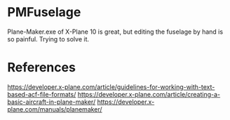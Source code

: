 # PMFuselage
Plane-Maker.exe of X-Plane 10 is great, but editing the fuselage by hand is so painful. Trying to solve it.
# References
https://developer.x-plane.com/article/guidelines-for-working-with-text-based-acf-file-formats/
https://developer.x-plane.com/article/creating-a-basic-aircraft-in-plane-maker/
https://developer.x-plane.com/manuals/planemaker/
